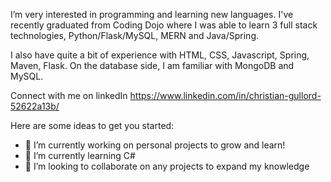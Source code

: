 

I’m very interested in programming and learning new languages. I've recently graduated from Coding Dojo where I was able to learn 3 full stack technologies, Python/Flask/MySQL, MERN and Java/Spring. 


I also have quite a bit of experience with HTML, CSS, Javascript, Spring, Maven, Flask. On the database side, I am familiar with MongoDB and MySQL.

Connect with me on linkedIn https://www.linkedin.com/in/christian-gullord-52622a13b/


Here are some ideas to get you started:

- 🔭 I’m currently working on personal projects to grow and learn!
- 🌱 I’m currently learning C#
- 👯 I’m looking to collaborate on any projects to expand my knowledge


